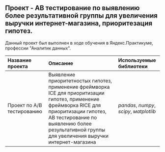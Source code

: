 ## Проект - АВ тестирование по выявлению более результативной группы для увеличения выручки интернет-магазина, приоритезация гипотез.

Данный проект был выполнен в ходе обучения в Яндекс.Практикуме, профессии "Аналитик данных".

| Название проекта | Описание | Используемые библиотеки | 
| :---------------------- | :---------------------- | :---------------------- |
| Проект по А/В тестированию | Выявление приоритетностых гипотез, применение фреймворка ICE для приоритизации гипотез, применение фреймворка RICE для приоритизации гипотез, АВ тестирование по выявлению более результативной группы для увеличения выручки интернет-магазина  | *pandas*, *numpy*, *scipy*, *мatplotlib* |
